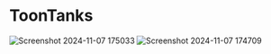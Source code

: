 # ToonTanks
 
![Screenshot 2024-11-07 175033](https://github.com/user-attachments/assets/3f6af096-fe9a-456e-8e7f-91bbce7a384b)
![Screenshot 2024-11-07 174709](https://github.com/user-attachments/assets/2c60c1e7-ae74-48b9-8e86-b1867012ac0f)
